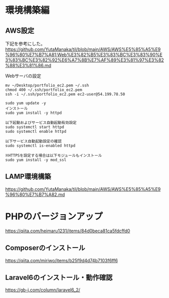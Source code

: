 # 環境構築編

## AWS設定
下記を参考にした。
https://github.com/YutaManaka/til/blob/main/AWS/AWS%E5%85%A5%E9%96%80%E7%B7%A81:Web%E3%82%B5%E3%83%BC%E3%83%90%E3%83%BC%E3%82%92%E6%A7%8B%E7%AF%89%E3%81%97%E3%82%88%E3%81%86.md

Webサーバの設定
```
mv ~/Desktop/portfolio_ec2.pem ~/.ssh
chmod 400 ~/.ssh/portfolio_ec2.pem
ssh -i ~/.ssh/portfolio_ec2.pem ec2-user@54.199.78.50

sudo yum update -y
インストール
sudo yum install -y httpd

以下起動およびサービス自動起動有効設定
sudo systemctl start httpd
sudo systemctl enable httpd

以下サービス自動起動設定の確認
sudo systemctl is-enabled httpd

※HTTPSを設定する場合は以下モジュールもインストール
sudo yum install -y mod_ssl
```

## LAMP環境構築
https://github.com/YutaManaka/til/blob/main/AWS/AWS%E5%85%A5%E9%96%80%E7%B7%A82.md

# PHPのバージョンアップ
https://qiita.com/heimaru1231/items/84d0beca81ca5fdcffd0

## Composerのインストール
https://qiita.com/miriwo/items/b25f9d4d74b7103f6ff6

## Laravel6のインストール・動作確認
https://gb-j.com/column/laravel6_2/


